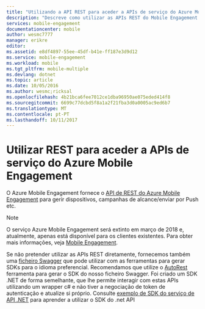 ```yaml
---
title: "Utilizando a API REST para aceder a APIs de serviço do Azure Mobile Engagement"
description: "Descreve como utilizar as APIs REST do Mobile Engagement para aceder às APIs de serviço do Azure Mobile Engagement"
services: mobile-engagement
documentationcenter: mobile
author: wesmc7777
manager: erikre
editor: 
ms.assetid: e8df4897-55ee-45df-b41e-ff187e3d9d12
ms.service: mobile-engagement
ms.workload: mobile
ms.tgt_pltfrm: mobile-multiple
ms.devlang: dotnet
ms.topic: article
ms.date: 10/05/2016
ms.author: wesmc;ricksal
ms.openlocfilehash: 4b21bca6fee7012ce1dba96950ae075eded414f8
ms.sourcegitcommit: 6699c77dcbd5f8a1a2f21fba3d0a0005ac9ed6b7
ms.translationtype: MT
ms.contentlocale: pt-PT
ms.lasthandoff: 10/11/2017
---
```

# <a name="using-rest-to-access-azure-mobile-engagement-service-apis"></a>Utilizar REST para aceder a APIs de serviço do Azure Mobile Engagement
O Azure Mobile Engagement fornece o [API de REST do Azure Mobile Engagement](https://msdn.microsoft.com/library/azure/mt683754.aspx) para gerir dispositivos, campanhas de alcance/enviar por Push etc.

> [!NOTE]
> O serviço Azure Mobile Engagement será extinto em março de 2018 e, atualmente, apenas está disponível para os clientes existentes. Para obter mais informações, veja [Mobile Engagement](https://azure.microsoft.com/en-us/services/mobile-engagement/).

Se não pretender utilizar as APIs REST diretamente, fornecemos também uma [ficheiro Swagger](https://github.com/Azure/azure-rest-api-specs/blob/master/arm-mobileengagement/2014-12-01/swagger/mobile-engagement.json) que pode utilizar com as ferramentas para gerar SDKs para o idioma preferencial. Recomendamos que utilize o [AutoRest](https://github.com/Azure/AutoRest) ferramenta para gerar o SDK do nosso ficheiro Swagger. Foi criado um SDK .NET de forma semelhante, que lhe permite interagir com estas APIs utilizando um wrapper c# e não tiver a negociação de token de autenticação e atualize si próprio. Consulte [exemplo de SDK do serviço de API .NET](mobile-engagement-dotnet-sdk-service-api.md) para aprender a utilizar o SDK do .net API
